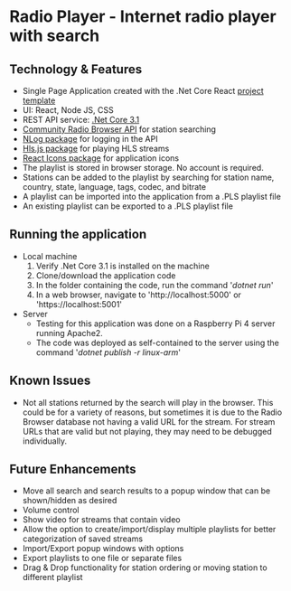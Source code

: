 ﻿# Radio Player - Internet radio player with search

## Technology & Features

- Single Page Application created with the .Net Core React [project template](https://docs.microsoft.com/en-us/aspnet/core/client-side/spa/react)
- UI: React, Node JS, CSS
- REST API service: [.Net Core 3.1](https://dotnet.microsoft.com/download/dotnet-core/3.1)
- [Community Radio Browser API](https://www.radio-browser.info/) for station searching
- [NLog package](https://www.nuget.org/packages/NLog) for logging in the API
- [Hls.js package](https://github.com/video-dev/hls.js/) for playing HLS streams
- [React Icons package](https://react-icons.github.io/react-icons/) for application icons
- The playlist is stored in browser storage. No account is required.
- Stations can be added to the playlist by searching for station name, country, state, language, tags, codec, and bitrate
- A playlist can be imported into the application from a .PLS playlist file
- An existing playlist can be exported to a .PLS playlist file

## Running the application

- Local machine
  1. Verify .Net Core 3.1 is installed on the machine
  2. Clone/download the application code
  3. In the folder containing the code, run the command '*dotnet run*'
  4. In a web browser, navigate to 'http://localhost:5000' or 'https://localhost:5001'
- Server
  - Testing for this application was done on a Raspberry Pi 4 server running Apache2.
  - The code was deployed as self-contained to the server using the command '*dotnet publish -r linux-arm*'

## Known Issues

- Not all stations returned by the search will play in the browser. This could be for a variety of reasons, but sometimes it is due to the Radio Browser database not having a valid URL for the stream. For stream URLs that are valid but not playing, they may need to be debugged individually.

## Future Enhancements

- Move all search and search results to a popup window that can be shown/hidden as desired
- Volume control
- Show video for streams that contain video
- Allow the option to create/import/display multiple playlists for better categorization of saved streams
- Import/Export popup windows with options
- Export playlists to one file or separate files
- Drag & Drop functionality for station ordering or moving station to different playlist
